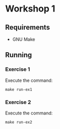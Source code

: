 # **Workshop 1**

## **Requirements**
* GNU Make

## **Running**

### **Exercise 1**

Execute the command:

```shell
make run-ex1
```


### **Exercise 2**

Execute the command:

```shell
make run-ex2
```
